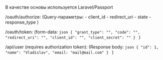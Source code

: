 В качестве основы используется Laravel/Passport

/oauth/authorize:
(Query-параметры:
    - client_id
    - redirect_uri
    - state
    - response_type
)

/oauth/token:
(form-data:
    ```json
    {
        "grant_type": "",
        "code": "",
        "redirect_uri": "",
        "client_id": "",
        "client_secret": ""
    }
    ```
)

/api/user (requires authorization token):
(Response body: 
    ```json
    {
        "id": 1,
        "name": "Vladislav",
        "email: "mail@mail.com"
    }
    ```
)
